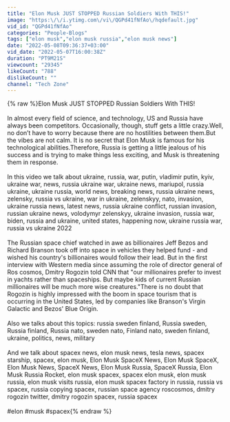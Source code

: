 ```yaml
---
title: "Elon Musk JUST STOPPED Russian Soldiers With THIS!"
image: "https:\/\/i.ytimg.com\/vi\/QGPd41fNfAo\/hqdefault.jpg"
vid_id: "QGPd41fNfAo"
categories: "People-Blogs"
tags: ["elon musk","elon musk russia","elon musk news"]
date: "2022-05-08T09:36:37+03:00"
vid_date: "2022-05-07T16:00:38Z"
duration: "PT9M21S"
viewcount: "29345"
likeCount: "788"
dislikeCount: ""
channel: "Tech Zone"
---
```

{% raw %}Elon Musk JUST STOPPED Russian Soldiers With THIS!<br /><br />In almost every field of science, and technology, US and Russia have always been competitors. Occasionally, though, stuff gets a little crazy.Well, no don’t have to worry because there are no hostilities between them.But the vibes are not calm. It is no secret that Elon Musk is famous for his technological abilities.Therefore, Russia is getting a little jealous of his success and is trying to make things less exciting, and Musk is threatening them in response.<br /><br />In this video we talk about ukraine, russia, war, putin, vladimir putin, kyiv, ukraine war, news, russia ukraine war, ukraine news, mariupol, russia ukraine, ukraine russia, world news, breaking news, russia ukraine news, zelensky, russia vs ukraine, war in ukraine, zelenskyy, nato, invasion, ukraine russia news, latest news, russia ukraine conflict, russian invasion, russian ukraine news, volodymyr zelenskyy, ukraine invasion, russia war, biden, russia and ukraine, united states, happening now, ukraine russia war, russia vs ukraine 2022<br /><br />The Russian space chief watched in awe as billionaires Jeff Bezos and Richard Branson took off into space in vehicles they helped fund - and wished his country's billionaires would follow their lead. But in the first interview with Western media since assuming the role of director general of Ros cosmos, Dmitry Rogozin told CNN that &quot;our millionaires prefer to invest in yachts rather than spaceships. But maybe kids of current Russian millionaires will be much more wise creatures.&quot;There is no doubt that Rogozin is highly impressed with the boom in space tourism that is occurring in the United States, led by companies like Branson's Virgin Galactic and Bezos' Blue Origin.<br /><br />Also we talks about this topics: russia sweden finland, Russia sweden, Russia finland, Russia nato, sweden nato, Finland nato, sweden finland, ukraine, politics, news, military <br /><br />And we talk about spacex news, elon musk news, tesla news, spacex starship, spacex, elon musk, Elon Musk SpaceX News, Elon Musk SpaceX, Elon Musk News, SpaceX News, Elon Musk Russia, SpaceX Russia, Elon Musk Russia Rocket, elon musk spacex, spacex elon musk, elon musk russia, elon musk visits russia, elon musk spacex factory in russia, russia vs spacex, russia copying spacex, russian space agency roscosmos, dmitry rogozin twitter, dmitry rogozin spacex, russia spacex<br /><br />#elon #musk #spacex{% endraw %}
